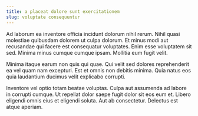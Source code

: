 ```yaml
---
title: a placeat dolore sunt exercitationem
slug: voluptate consequuntur
---
```


Ad laborum ea inventore officia incidunt dolorum nihil rerum. Nihil quasi molestiae quibusdam dolorem ut culpa dolorum. Et minus modi aut recusandae qui facere est consequatur voluptates. Enim esse voluptatem sit sed. Minima minus cumque cumque ipsam. Mollitia eum fugit velit.

Minima itaque earum non quis qui quae. Qui velit sed dolores reprehenderit ea vel quam nam excepturi. Est et omnis non debitis minima. Quia natus eos quia laudantium ducimus velit explicabo corrupti.

Inventore vel optio totam beatae voluptas. Culpa aut assumenda ad labore in corrupti cumque. Ut repellat dolor saepe fugit dolor sit eos eum et. Libero eligendi omnis eius et eligendi soluta. Aut ab consectetur. Delectus est atque aperiam.
